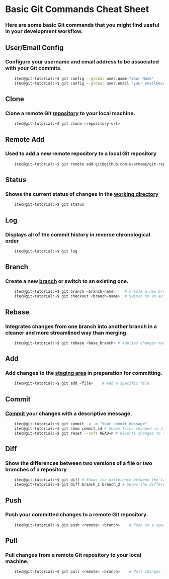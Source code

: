 # Basic Git Commands Cheat Sheet
### Here are some basic Git commands that you might find useful in your development workflow.

## User/Email Config
### Configure your username and email address to be associated with your Git commits.
```bash
    itec@git-tutorial:~$ git config --global user.name "Your Name"
    itec@git-tutorial:~$ git config --global user.email "your_email@example.com"
```

## Clone
### Clone a remote Git [repository](./docs/whats-a-repository.md) to your local machine.
```bash
    itec@git-tutorial:~$ git clone <repository-url>
```

## Remote Add
### Used to add a new remote repository to a local Git repository
```sh
    itec@git-tutorial:~$ git remote add git@github.com:username/git-repo-name.git
```

## Status
### Shows the current status of changes in the [working directory](./docs/whats-a-working-directory.md)
```sh
    itec@git-tutorial:~$ git status
```

## Log
### Displays all of the commit history in reverse chronological order
```sh
    itec@git-tutorial:~$ git log
```

## Branch
### Create a new [branch](./docs/whats-a-branch.md) or switch to an existing one.
```sh
    itec@git-tutorial:~$ git branch <branch-name>    # Create a new branch
    itec@git-tutorial:~$ git checkout <branch-name>  # Switch to an existing branch
```

## Rebase
### Integrates changes from one branch into another branch in a cleaner and more streamlined way than merging
```sh
    itec@git-tutorial:~$ git rebase <base_branch> # Applies changes made on a branch to a new base branch without creating a merge commit
```

## Add
### Add changes to the [staging area](./docs/whats-the-staging-area.md) in preparation for committing.
```sh
    itec@git-tutorial:~$ git add <file>    # Add a specific file
```

## Commit
### [Commit](./docs/whats-a-commit.md) your changes with a descriptive message.
```sh
    itec@git-tutorial:~$ git commit -a -m "Your commit message"
    itec@git-tutorial:~$ git show commit_id # Shows files changed in a certain commit
    itec@git-tutorial:~$ git reset --soft HEAD~n # Reverts changes to the n'th commit, keeping the changed files intact
```

## Diff
### Show the differences between two versions of a file or two branches of a repository
```sh
    itec@git-tutorial:~$ git diff # Shows the difference between the latest changes and the last commit 
    itec@git-tutorial:~$ git diff branch_1 branch_2 # Shows the difference between branch_1 and branch_2
```

## Push
### Push your committed changes to a remote Git repository.
```sh
    itec@git-tutorial:~$ git push <remote> <branch>    # Push to a specific remote branch
```

## Pull
### Pull changes from a remote Git repository to your local machine.
```sh
    itec@git-tutorial:~$ git pull <remote> <branch>    # Pull changes from a specific remote branch
```